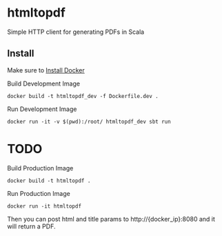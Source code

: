 # htmltopdf

Simple HTTP client for generating PDFs in Scala


## Install

Make sure to [Install Docker](https://docs.docker.com/installation/)

Build Development Image
```
docker build -t htmltopdf_dev -f Dockerfile.dev .
```

Run Development Image
```
docker run -it -v $(pwd):/root/ htmltopdf_dev sbt run
```
# TODO
Build Production Image
```
docker build -t htmltopdf .
```

Run Production Image
```
docker run -it htmltopdf
```

Then you can post html and title params to http://{docker_ip}:8080 and it will return a PDF.
